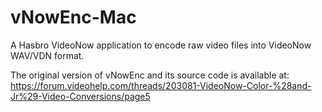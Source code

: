 # vNowEnc-Mac
A Hasbro VideoNow application to encode raw video files into VideoNow WAV/VDN format. 

The original version of vNowEnc and its source code is available at: https://forum.videohelp.com/threads/203081-VideoNow-Color-%28and-Jr%29-Video-Conversions/page5
